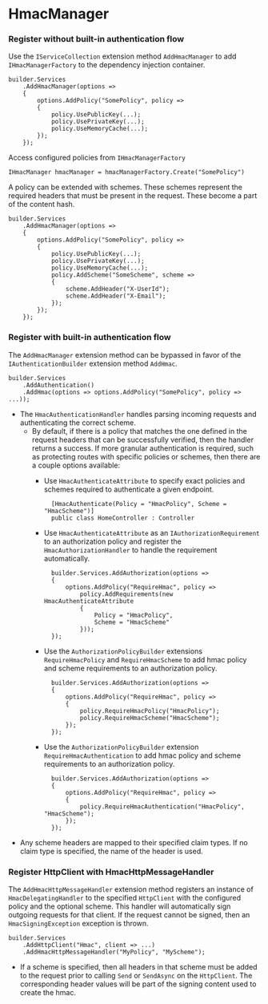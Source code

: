 
# HmacManager


### Register without built-in authentication flow

Use the `IServiceCollection` extension method `AddHmacManager` to add `IHmacManagerFactory` to the dependency injection container. 

    builder.Services
        .AddHmacManager(options =>
        {
            options.AddPolicy("SomePolicy", policy =>
            {
                policy.UsePublicKey(...);
                policy.UsePrivateKey(...);
                policy.UseMemoryCache(...);
            });
        });

Access configured policies from `IHmacManagerFactory`

    IHmacManager hmacManager = hmacManagerFactory.Create("SomePolicy")

A policy can be extended with schemes. These schemes represent the required headers that must be present in the request. These become a part of the content hash.

    builder.Services
        .AddHmacManager(options =>
        {
            options.AddPolicy("SomePolicy", policy =>
            {
                policy.UsePublicKey(...);
                policy.UsePrivateKey(...);
                policy.UseMemoryCache(...);
                policy.AddScheme("SomeScheme", scheme =>
                {
                    scheme.AddHeader("X-UserId");
                    scheme.AddHeader("X-Email");
                });
            });
        });

### Register with built-in authentication flow

The `AddHmacManager` extension method can be bypassed in favor of the `IAuthenticationBuilder` extension method `AddHmac`. 

    builder.Services
        .AddAuthentication()
        .AddHmac(options => options.AddPolicy("SomePolicy", policy => ...));

- The `HmacAuthenticationHandler` handles parsing incoming requests and authenticating the correct scheme.
    - By default, if there is a policy that matches the one defined in the request headers that can be successfully verified, then the handler returns a success. If more granular authentication is required, such as protecting routes with specific policies or schemes, then there are a couple options available:
        - Use `HmacAuthenticateAttribute` to specify exact policies and schemes required to authenticate a given endpoint.

                [HmacAuthenticate(Policy = "HmacPolicy", Scheme = "HmacScheme")]
                public class HomeController : Controller

        - Use `HmacAuthenticateAttribute` as an `IAuthorizationRequirement` to an authorization policy and register the `HmacAuthorizationHandler` to handle the requirement automatically.

                builder.Services.AddAuthorization(options => 
                {
                    options.AddPolicy("RequireHmac", policy => 
                        policy.AddRequirements(new HmacAuthenticateAttribute 
                        { 
                            Policy = "HmacPolicy", 
                            Scheme = "HmacScheme"
                        }));
                });

        - Use the `AuthorizationPolicyBuilder` extensions `RequireHmacPolicy` and `RequireHmacScheme` to add hmac policy and scheme requirements to an authorization policy.

                builder.Services.AddAuthorization(options => 
                {
                    options.AddPolicy("RequireHmac", policy =>
                    {
                        policy.RequireHmacPolicy("HmacPolicy");
                        policy.RequireHmacScheme("HmacScheme");
                    });
                });

        - Use the `AuthorizationPolicyBuilder` extension `RequireHmacAuthentication` to add hmac policy and scheme requirements to an authorization policy.

                builder.Services.AddAuthorization(options => 
                {
                    options.AddPolicy("RequireHmac", policy =>
                    {
                        policy.RequireHmacAuthentication("HmacPolicy", "HmacScheme");
                    });
                });

- Any scheme headers are mapped to their specified claim types. If no claim type is specified, the name of the header is used.

### Register HttpClient with HmacHttpMessageHandler

The `AddHmacHttpMessageHandler` extension method registers an instance of `HmacDelegatingHandler` to the specified `HttpClient` with the configured policy and the optional scheme. This handler will automatically sign outgoing requests for that client. If the request cannot be signed, then an `HmacSigningException` exception is thrown.

    builder.Services
        .AddHttpClient("Hmac", client => ...)
        .AddHmacHttpMessageHandler("MyPolicy", "MyScheme");

- If a scheme is specified, then all headers in that scheme must be added to the request prior to calling `Send` or `SendAsync` on the `HttpClient`. The corresponding header values will be part of the signing content used to create the hmac.